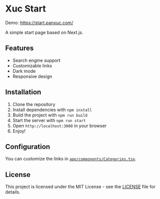 # Xuc Start

Demo: https://start.panxuc.com/

A simple start page based on Next.js.

## Features

- Search engine support
- Customizable links
- Dark mode
- Responsive design

## Installation

1. Clone the repository
2. Install dependencies with `npm install`
3. Build the project with `npm run build`
4. Start the server with `npm run start`
5. Open `http://localhost:3000` in your browser
6. Enjoy!

## Configuration

You can customize the links in [`app/components/Categories.tsx`](app/components/Categories.tsx).

## License

This project is licensed under the MIT License - see the [LICENSE](LICENSE) file for details.
